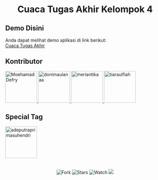<div align="center">
  <h1>Cuaca Tugas Akhir Kelompok 4</h1>
</div>

## Demo Disini

Anda dapat melihat demo aplikasi di link berikut:<br>
[Cuaca Tugas Akhir](https://cuacata.vercel.app/)

## Kontributor

<a href="https://github.com/MoehamadDefry">
  <img src="https://github.com/MoehamadDefry.png" width="100" height="100" alt="MoehamadDefry">
</a>
<a href="https://github.com/donimaulanaa">
  <img src="https://github.com/donimaulanaa.png" width="100" height="100" alt="donimaulanaa">
</a>
<a href="https://github.com/meriantika">
  <img src="https://github.com/meriantika.png" width="100" height="100" alt="meriantika">
</a>
<a href="https://github.com/tiaraulfiah">
  <img src="https://github.com/tiaraulfiah.png" width="100" height="100" alt="tiaraulfiah">
</a>

## Special Tag

<a href="https://github.com/adeputraprimasuhendri">
  <img src="https://github.com/adeputraprimasuhendri.png" width="100" height="100" alt="adeputraprimasuhendri">
</a>

<br>
<br>
<br>
<div align="center">
  <img src="https://img.shields.io/github/forks/salsyns/cuacata?style=for-the-badge&color=orange" alt="Fork">
  <img src="https://img.shields.io/github/stars/salsyns/cuacata?style=for-the-badge&color=yellow" alt="Stars">
  <img src="https://img.shields.io/github/watchers/salsyns/cuacata?style=for-the-badge&color=green" alt="Watch">
  <img src="https://img.shields.io/badge/VSCode-1.89.1-blue?logo=visual-studio-code&logoColor=white&style=for-the-badge">
</div>
